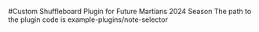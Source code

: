 #Custom Shuffleboard Plugin for Future Martians 2024 Season
The path to the plugin code is example-plugins/note-selector
